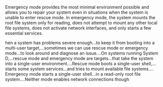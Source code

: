Emergency mode provides the most minimal environment possible and allows you to repair your system even in situations when the system is unable to enter rescue mode. In emergency mode, the system mounts the root file system only for reading, does not attempt to mount any other local file systems, does not activate network interfaces, and only starts a few essential services.

 hen a system has problems severe enough…to keep it from booting into a multi-user target,…sometimes we can use rescue mode or emergency mode…to look around and diagnose an issue.…On systems running System D,…rescue mode and emergency mode are targets…that take the system into a single-user environment.…Rescue mode boots a single-user shell,…starts some system services…and tries to mount available file systems.…Emergency mode starts a single-user shell…in a read-only root file system.…Neither mode enables network connections though
